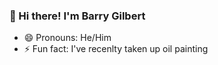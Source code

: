 ### 👋 Hi there! I'm Barry Gilbert

- 😄 Pronouns: He/Him
- ⚡ Fun fact: I've recenlty taken up oil painting

<!--
**barry-gilbert/barry-gilbert** is a ✨ _special_ ✨ repository because its `README.md` (this file) appears on your GitHub profile.

Here are some ideas to get you started:

- 🔭 I’m currently working on ...
- 👯 I’m looking to collaborate on ...
- 🤔 I’m looking for help with ...
- 💬 Ask me about ...
- 📫 How to reach me: ...
 ...
 ...
-->
